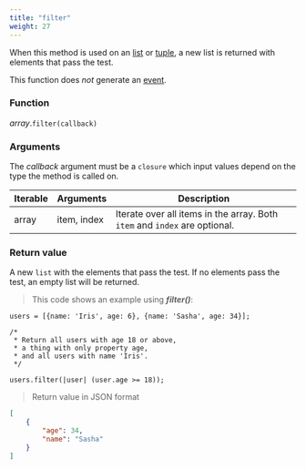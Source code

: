 ```yaml
---
title: "filter"
weight: 27
---
```


When this method is used on an [list](..) or [tuple](../../tuple), a new list is returned with elements that pass the test.

This function does *not* generate an [event](../../../events).

### Function

*array*.`filter(callback)`

### Arguments

The *callback* argument must be a `closure` which input values depend on the type the method is called on.

Iterable | Arguments   | Description
-------- | ----------- | -----------
array    | item, index | Iterate over all items in the array. Both `item` and `index` are optional.

### Return value

A new `list` with the elements that pass the test.
If no elements pass the test, an empty list will be returned.

> This code shows an example using ***filter()***:

```thingsdb,json_response
users = [{name: 'Iris', age: 6}, {name: 'Sasha', age: 34}];

/*
 * Return all users with age 18 or above,
 * a thing with only property age,
 * and all users with name 'Iris'.
 */

users.filter(|user| (user.age >= 18));
```

> Return value in JSON format

```json
[
    {
        "age": 34,
        "name": "Sasha"
    }
]
```
